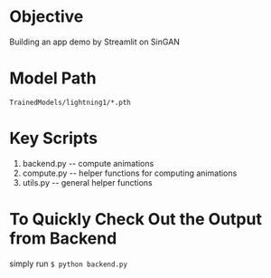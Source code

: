 # Objective  
Building an app demo by Streamlit on SinGAN

# Model Path  
```TrainedModels/lightning1/*.pth```

# Key Scripts  
1. backend.py -- compute animations
2. compute.py -- helper functions for computing animations
3. utils.py -- general helper functions

# To Quickly Check Out the Output from Backend
simply run ```$ python backend.py```